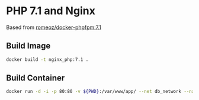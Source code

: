 # PHP 7.1 and Nginx
Based from [romeoz/docker-phpfpm:7.1](https://github.com/romeOz/docker-nginx-php/tree/master/7.1)

## Build Image

```bash
docker build -t nginx_php:7.1 .
```

## Build Container

```bash
docker run -d -i -p 80:80 -v ${PWD}:/var/www/app/ --net db_network --name http_php73 nginx_php:7.1
```